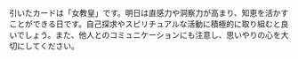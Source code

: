 引いたカードは「女教皇」です。明日は直感力や洞察力が高まり、知恵を活かすことができる日です。自己探求やスピリチュアルな活動に積極的に取り組むと良いでしょう。また、他人とのコミュニケーションにも注意し、思いやりの心を大切にしてください。